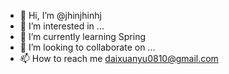 - 👋 Hi, I’m @jhinjhinhj
- 👀 I’m interested in ...
- 🌱 I’m currently learning Spring
- 💞️ I’m looking to collaborate on ...
- 📫 How to reach me daixuanyu0810@gmail.com

<!---
jhinjhinhj/jhinjhinhj is a ✨ special ✨ repository because its `README.md` (this file) appears on your GitHub profile.
You can click the Preview link to take a look at your changes.
--->
